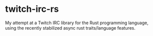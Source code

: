 # twitch-irc-rs

My attempt at a Twitch IRC library for the Rust programming language, using the recently stabilized async rust traits/language features.
